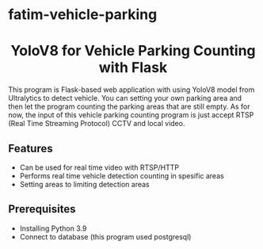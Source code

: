 # fatim-vehicle-parking

<h1 align="center">YoloV8 for Vehicle Parking Counting with Flask </h1>

This program is Flask-based web application with using YoloV8 model from Ultralytics to detect vehicle. You can setting your own parking area and then let the program counting the parking areas that are still empty. As for now, the input of this vehicle parking counting program is just accept RTSP (Real Time Streaming Protocol) CCTV and local video. 

## Features 
* Can be used for real time video with RTSP/HTTP
* Performs real time vehicle detection counting in spesific areas
* Setting areas to limiting detection areas

## Prerequisites
* Installing Python 3.9
* Connect to database (this program used postgresql)









